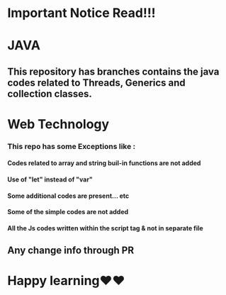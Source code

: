 # Important Notice Read!!!

# JAVA

## This repository has branches contains the java codes related to Threads, Generics and collection classes.

# Web Technology

### This repo has some Exceptions like :
#### Codes related to array and string buil-in functions are not added
#### Use of "let" instead of "var"
#### Some additional codes are present... etc
#### Some of the simple codes are not added
#### All the Js codes written within the script tag & not in separate file

## Any change info through PR
# Happy learning❤️❤️

